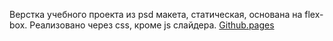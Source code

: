 Верстка учебного проекта из psd макета, статическая, основана на flex-box. Реализовано через css, кроме js слайдера. 
[Github.pages](https://venoboy.github.io/news/)
